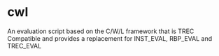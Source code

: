 # cwl
An evaluation script based on the C/W/L framework that is TREC Compatible and provides a replacement for INST_EVAL, RBP_EVAL and TREC_EVAL
